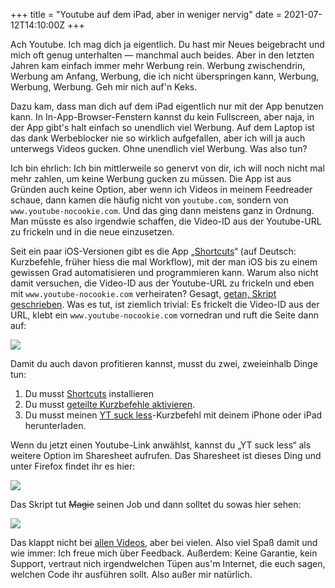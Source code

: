 +++
title = "Youtube auf dem iPad, aber in weniger nervig"
date = 2021-07-12T14:10:00Z
+++

Ach Youtube. Ich mag dich ja eigentlich. Du hast mir Neues beigebracht und mich oft genug unterhalten — manchmal auch beides. Aber in den letzten Jahren kam einfach immer mehr Werbung rein. Werbung zwischendrin, Werbung am Anfang, Werbung, die ich nicht überspringen kann, Werbung, Werbung, Werbung. Geh mir nich auf'n Keks.

<!-- more -->

Dazu kam, dass man dich auf dem iPad eigentlich nur mit der App benutzen kann. In In-App-Browser-Fenstern kannst du kein Fullscreen, aber naja, in der App gibt's halt einfach so unendlich viel Werbung. Auf dem Laptop ist das dank Werbeblocker nie so wirklich aufgefallen, aber ich will ja auch unterwegs Videos gucken. Ohne unendlich viel Werbung. Was also tun?

Ich bin ehrlich: Ich bin mittlerweile so genervt von dir, ich will noch nicht mal mehr zahlen, um keine Werbung gucken zu müssen. Die App ist aus Gründen auch keine Option, aber wenn ich Videos in meinem Feedreader schaue, dann kamen die häufig nicht von `youtube.com`, sondern von `www.youtube-nocookie.com`. Und das ging dann meistens ganz in Ordnung. Man müsste es also irgendwie schaffen, die Video-ID aus der Youtube-URL zu frickeln und in die neue einzusetzen.

Seit ein paar iOS-Versionen gibt es die App „[Shortcuts](https://en.wikipedia.org/wiki/Shortcuts_(app))“ (auf Deutsch: Kurzbefehle, früher hiess die mal Workflow), mit der man iOS bis zu einem gewissen Grad automatisieren und programmieren kann. Warum also nicht damit versuchen, die Video-ID aus der Youtube-URL zu frickeln und eben mit `www.youtube-nocookie.com` verheiraten? Gesagt, [getan, Skript geschrieben](https://www.icloud.com/shortcuts/85396b66584e4dadaf857f45cbe1ed72). Was es tut, ist ziemlich trivial: Es frickelt die Video-ID aus der URL, klebt ein `www.youtube-nocookie.com` vornedran und ruft die Seite dann auf:

![](/2021/youtube-auf-dem-ipad-aber-in-weniger-nervig/yt_suck_less_shortcut.jpeg)

Damit du auch davon profitieren kannst, musst du zwei, zweieinhalb Dinge tun:

1. Du musst [Shortcuts](https://apps.apple.com/app/shortcuts/id915249334) installieren
2. Du musst [geteilte Kurzbefehle aktivieren](https://support.apple.com/de-de/guide/shortcuts/apdfeb05586f/ios).
3. Du musst meinen [YT suck less](https://www.icloud.com/shortcuts/85396b66584e4dadaf857f45cbe1ed72)-Kurzbefehl mit deinem iPhone oder iPad herunterladen.

Wenn du jetzt einen Youtube-Link anwählst, kannst du „YT suck less“ als weitere Option im Sharesheet aufrufen. Das Sharesheet ist dieses Ding und unter Firefox findet ihr es hier:

![](/2021/youtube-auf-dem-ipad-aber-in-weniger-nervig/yt_suck.PNG)

Das Skript tut <del>Magie</del> seinen Job und dann solltet du sowas hier sehen:

![](/2021/youtube-auf-dem-ipad-aber-in-weniger-nervig/yt_suck_less.PNG)

Das klappt nicht bei [allen Videos](https://www.youtube.com/watch?v=dQw4w9WgXcQ), aber bei vielen. Also viel Spaß damit und wie immer: Ich freue mich über Feedback. Außerdem: Keine Garantie, kein Support, vertraut nich irgendwelchen Tüpen aus'm Internet, die euch sagen, welchen Code ihr ausführen sollt. Also außer mir natürlich.
